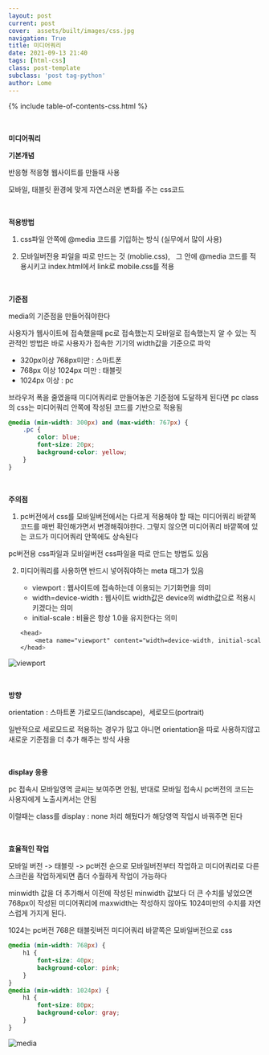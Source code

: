 ```yaml
---
layout: post
current: post
cover:  assets/built/images/css.jpg
navigation: True
title: 미디어쿼리
date: 2021-09-13 21:40
tags: [html-css]
class: post-template
subclass: 'post tag-python'
author: Lome
---
```


<span></span>

{% include table-of-contents-css.html %}

<br>

<strong class="subtitle_fontAwesome">미디어쿼리</strong>

<strong class="subtitle2_fontAwesome">기본개념</strong>

반응형 적응형 웹사이트를 만들때 사용

모바일, 태블릿 환경에 맞게 자연스러운 변화를 주는 css코드

<br>

<strong class="subtitle2_fontAwesome">적용방법</strong>

1. css파일 안쪽에 @media 코드를 기입하는 방식 (실무에서 많이 사용)

2. 모바일버전용 파일을 따로 만드는 것 (moblie.css), &#160; 그 안에 @media 코드를 적용시키고 index.html에서 link로 mobile.css를 적용

<br>

<strong class="subtitle2_fontAwesome">기준점</strong>

media의 기준점을 만들어줘야한다

사용자가 웹사이트에 접속했을때 pc로 접속했는지 모바일로 접속했는지 알 수 있는 직관적인 방법은 바로 사용자가 접속한 기기의 width값을 기준으로 파악

- 320px이상 768px미만 : 스마트폰
- 768px 이상 1024px 미만 : 태블릿
- 1024px 이상 : pc

브라우저 폭을 줄였을때 미디어쿼리로 만들어놓은 기준점에 도달하게 된다면 pc class의 css는 미디어쿼리 안쪽에 작성된 코드를 기반으로 적용됨

~~~css
@media (min-width: 300px) and (max-width: 767px) {
    .pc {
        color: blue;
        font-size: 20px;
        background-color: yellow;
    }
}
~~~

<br>

<strong class="subtitle2_fontAwesome">주의점</strong>

1. pc버전에서 css를 모바일버전에서는 다르게 적용해야 할 때는 미디어쿼리 바깥쪽 코드를 매번 확인해가면서 변경해줘야한다. 그렇지 않으면 미디어쿼리 바깥쪽에 있는 코드가 미디어쿼리 안쪽에도 상속된다

pc버전용 css파일과 모바일버전 css파일을 따로 만드는 방법도 있음

2. 미디어쿼리를 사용하면 반드시 넣어줘야하는 meta 태그가 있음

    - viewport : 웹사이트에 접속하는데 이용되는 기기화면을 의미
    - width=device-width : 웹사이트 width값은 device의 width값으로 적용시키겠다는 의미
    - initial-scale : 비율은 항상 1.0을 유지한다는 의미

    ~~~css
    <head>
	    <meta name="viewport" content="width=device-width, initial-scale=1.0">
    </head>
    ~~~

![viewport](assets/built/images/veiwport.jpg)   

<br>

<strong class="subtitle2_fontAwesome">방향</strong>

orientation : 스마트폰 가로모드(landscape),&#160; 세로모드(portrait)
    
일반적으로 세로모드로 적용하는 경우가 많고 아니면 orientation을 따로 사용하지않고 새로운 기준점을 더 추가 해주는 방식 사용

<br>

<strong class="subtitle2_fontAwesome">display 응용</strong>

pc 접속시 모바일영역 글씨는 보여주면 안됨, 반대로 모바일 접속시 pc버전의 코드는 사용자에게 노출시켜서는 안됨

이럴때는 class를 display : none 처리 해뒀다가 해당영역 작업시 바꿔주면 된다

<br>

<strong class="subtitle2_fontAwesome">효율적인 작업</strong>

모바일 버전 -> 태블릿 -> pc버전 순으로 모바일버전부터 작업하고 미디어쿼리로 다른 스크린을 작업하게되면 좀더 수월하게 작업이 가능하다

minwidth 값을 더 추가해서 이전에 작성된 minwidth 값보다 더 큰 수치를 넣었으면 768px이 작성된 미디어쿼리에 maxwidth는 작성하지 않아도 1024미만의 수치를 자연스럽게 가지게 된다.

1024는 pc버전 768은 태블릿버전 미디어쿼리 바깥쪽은 모바일버전으로 css 

~~~css
@media (min-width: 768px) {
    h1 {
        font-size: 40px;
        background-color: pink;
    }
}
@media (min-width: 1024px) {
    h1 {
        font-size: 80px;
        background-color: gray;
    }
}
~~~



![media](assets/built/images/css/media1.JPG)